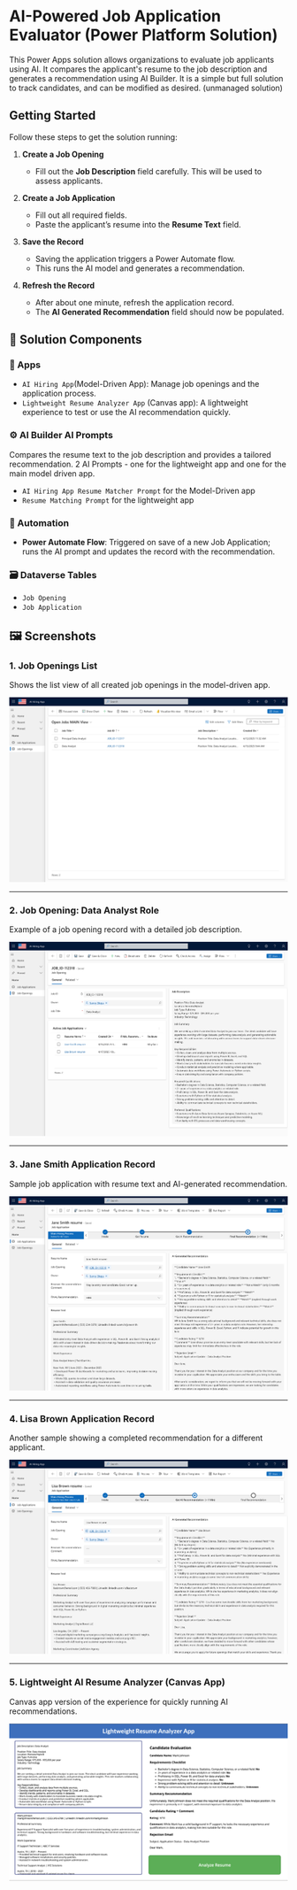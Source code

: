 # AI-Powered Job Application Evaluator (Power Platform Solution)

This Power Apps solution allows organizations to evaluate job applicants using AI. It compares the applicant's resume to the job description and generates a recommendation using AI Builder. It is a simple but full solution to track candidates, and can be modified as desired. (unmanaged solution) 

## Getting Started

Follow these steps to get the solution running:

1. **Create a Job Opening**
   - Fill out the **Job Description** field carefully. This will be used to assess applicants.

2. **Create a Job Application**
   - Fill out all required fields.
   - Paste the applicant’s resume into the **Resume Text** field.

3. **Save the Record**
   - Saving the application triggers a Power Automate flow.
   - This runs the AI model and generates a recommendation.

4. **Refresh the Record**
   - After about one minute, refresh the application record.
   - The **AI Generated Recommendation** field should now be populated.

## 🧩 Solution Components

### 🧠 Apps
- `AI Hiring App`(Model-Driven App): Manage job openings and the application process.
- `Lightweight Resume Analyzer App` (Canvas app): A lightweight experience to test or use the AI recommendation quickly.

### ⚙️ AI Builder AI Prompts
Compares the resume text to the job description and provides a tailored recommendation. 
2 AI Prompts - one for the lightweight app and one for the main model driven app. 
- `AI Hiring App Resume Matcher Prompt` for the Model-Driven app
- `Resume Matching Prompt` for the lightweight app

### 🔄 Automation
- **Power Automate Flow**: Triggered on save of a new Job Application; runs the AI prompt and updates the record with the recommendation.

### 🗃️ Dataverse Tables
- `Job Opening`
- `Job Application`

## 🖼️ Screenshots

### 1. Job Openings List
Shows the list view of all created job openings in the model-driven app.

![Job Openings List](./assets/job_openings_list.png)

---

### 2. Job Opening: Data Analyst Role
Example of a job opening record with a detailed job description.

![Job Opening - Data Analyst](./assets/job_opening_data_analyst.png)

---

### 3. Jane Smith Application Record
Sample job application with resume text and AI-generated recommendation.

![Jane Smith Application](./assets/jane_smith_application.png)

---

### 4. Lisa Brown Application Record
Another sample showing a completed recommendation for a different applicant.

![Lisa Brown Application](./assets/lisa_brown_application.png)

---

### 5. Lightweight AI Resume Analyzer (Canvas App)
Canvas app version of the experience for quickly running AI recommendations.

![Lightweight App Screenshot](./assets/lightweight_ai_resume_analyzer_app_screenshot.png)

